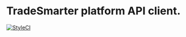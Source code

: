 TradeSmarter platform API client.
====
[![StyleCI](https://styleci.io/repos/52789924/shield)](https://styleci.io/repos/52789924)
